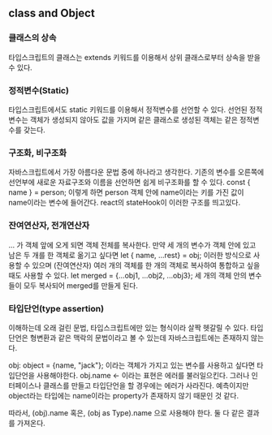 ## class and Object



### 클래스의 상속
타입스크립트의 클래스는 extends 키워드를 이용해서 상위 클래스로부터 상속을 받을 수 있다.

### 정적변수(Static)
타입스크립트에서도 static 키워드를 이용해서 정적변수를 선언할 수 있다. 선언된 정적변수는
객체가 생성되지 않아도 값을 가지며 같은 클래스로 생성된 객체는 같은 정적변수를 갖는다.

### 구조화, 비구조화
자바스크립트에서 가장 아름다운 문법 중에 하나라고 생각한다. 기존의 변수를 오른쪽에 선언부에
새로운 자료구조와 이름을 선언하면 쉽게 비구조화를 할 수 있다.
const { name } = person;
이렇게 하면 person 객체 안에 name이라는 키를 가진 값이 name이라는 변수에 들어간다.
react의 stateHook이 이러한 구조를 띄고있다.

### 잔여연산자, 전개연산자
... 가 객체 앞에 오게 되면 객체 전체를 복사한다. 만약 세 개의 변수가 객체 안에 있고 남은 두 개를
한 객체로 옮기고 싶다면
let { name, ...rest} = obj;
이러한 방식으로 사용할 수 있으며 (잔여연산자)
여러 개의 객체를 한 개의 객체로 복사하여 통합하고 싶을 때도 사용할 수 있다.
let merged = {...obj1, ...obj2, ...obj3};
세 개의 객체 안의 변수들이 모두 복사되어 merged를 만들게 된다.

### 타입단언(type assertion)
이해하는데 오래 걸린 문법, 타입스크립트에만 있는 형식이라 살짝 헷갈릴 수 있다.
타입단언은 형변환과 같은 맥락의 문법이라고 볼 수 있는데 자바스크립트에는 존재하지 않는다.

obj: object = {name, "jack"};
이라는 객체가 가지고 있는 변수를 사용하고 싶다면 타입단언을 사용해야한다.
obj.name <- 이라는 표현은 에러를 불러일으킨다.
그러나 인터페이스나 클래스를 만들고 타입단언을 할 경우에는 에러가 사라진다.
예측이지만 object라는 타입에는 name이라는 property가 존재하지 않기 때문인 것 같다.

따라서,
(<Type>obj).name 혹은,
(obj as Type).name 으로 사용해야 한다.
둘 다 같은 결과를 가져온다.

